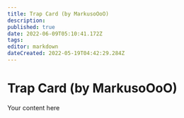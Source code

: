 ```yaml
---
title: Trap Card (by MarkusoOoO)
description: 
published: true
date: 2022-06-09T05:10:41.172Z
tags: 
editor: markdown
dateCreated: 2022-05-19T04:42:29.284Z
---
```


# Trap Card (by MarkusoOoO)
Your content here